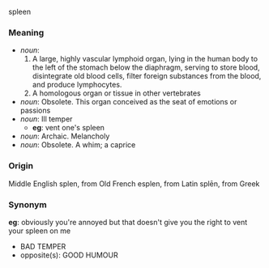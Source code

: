 spleen
### Meaning
+ _noun_:
   1. A large, highly vascular lymphoid organ, lying in the human body to the left of the stomach below the diaphragm, serving to store blood, disintegrate old blood cells, filter foreign substances from the blood, and produce lymphocytes.
   2. A homologous organ or tissue in other vertebrates
+ _noun_: Obsolete. This organ conceived as the seat of emotions or passions
+ _noun_: Ill temper
    + __eg__: vent one's spleen
+ _noun_: Archaic. Melancholy
+ _noun_: Obsolete. A whim; a caprice

### Origin

Middle English splen, from Old French esplen, from Latin splēn, from Greek

### Synonym

__eg__: obviously you're annoyed but that doesn't give you the right to vent your spleen on me

+ BAD TEMPER
+ opposite(s): GOOD HUMOUR



